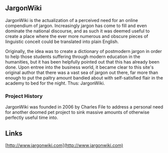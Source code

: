 ## JargonWiki ##

JargonWiki is the actualization of a perceived need for an online compendium of jargon. Increasingly jargon has come to fill and even dominate the national discourse, and as such it was deemed useful to create a place where the ever more numerous and obscure pieces of linguistic conceit could be translated into plain English.

Originally, the idea was to create a dictionary of postmodern jargon in order to help those students suffering through modern education in the humanities, but it has been helpfully pointed out that this has already been done. Upon entree into the business world, it became clear to this site's original author that there was a vast sea of jargon out there, far more than enough to put the paltry amount bandied about with self-satisfied flair in the academy to bed for the night. Thus: JargonWiki.

### Project History ###

JargonWiki was founded in 2006 by Charles File to address a personal need for another doomed pet project to sink massive amounts of otherwise perfectly useful time into.

## Links ##

[http://www.jargonwiki.com](http://www.jargonwiki.com)